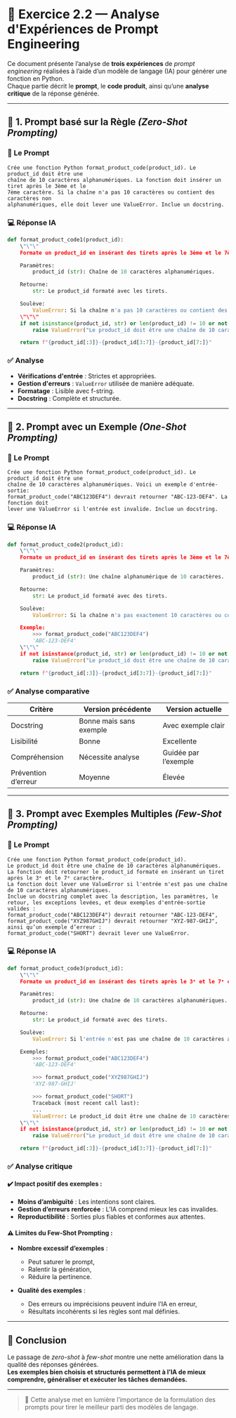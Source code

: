 # 🧠 Exercice 2.2 — Analyse d'Expériences de Prompt Engineering

Ce document présente l’analyse de **trois expériences** de *prompt engineering* réalisées à l’aide d’un modèle de langage (IA) pour générer une fonction en Python.  
Chaque partie décrit le **prompt**, le **code produit**, ainsi qu’une **analyse critique** de la réponse générée.

---

## 🔹 1. Prompt basé sur la Règle *(Zero-Shot Prompting)*

### 📝 Le Prompt
```
Crée une fonction Python format_product_code(product_id). Le product_id doit être une 
chaîne de 10 caractères alphanumériques. La fonction doit insérer un tiret après le 3ème et le 
7ème caractère. Si la chaîne n'a pas 10 caractères ou contient des caractères non 
alphanumériques, elle doit lever une ValueError. Inclue un docstring.
```

### 💻 Réponse IA
```python
def format_product_code1(product_id):
    \"\"\"
    Formate un product_id en insérant des tirets après le 3ème et le 7ème caractère.

    Paramètres:
        product_id (str): Chaîne de 10 caractères alphanumériques.

    Retourne:
        str: Le product_id formaté avec les tirets.

    Soulève:
        ValueError: Si la chaîne n'a pas 10 caractères ou contient des caractères non alphanumériques.
    \"\"\"
    if not isinstance(product_id, str) or len(product_id) != 10 or not product_id.isalnum():
        raise ValueError("Le product_id doit être une chaîne de 10 caractères alphanumériques.")

    return f"{product_id[:3]}-{product_id[3:7]}-{product_id[7:]}"
```

### ✅ Analyse
- **Vérifications d'entrée** : Strictes et appropriées.
- **Gestion d'erreurs** : `ValueError` utilisée de manière adéquate.
- **Formatage** : Lisible avec f-string.
- **Docstring** : Complète et structurée.

---

## 🔹 2. Prompt avec un Exemple *(One-Shot Prompting)*

### 📝 Le Prompt
```
Crée une fonction Python format_product_code(product_id). Le product_id doit être une 
chaîne de 10 caractères alphanumériques. Voici un exemple d'entrée-sortie: 
format_product_code("ABC123DEF4") devrait retourner "ABC-123-DEF4". La fonction doit 
lever une ValueError si l'entrée est invalide. Inclue un docstring.
```

### 💻 Réponse IA
```python
def format_product_code2(product_id):
    \"\"\"
    Formate un product_id en insérant des tirets après le 3ème et le 7ème caractère.

    Paramètres:
        product_id (str): Une chaîne alphanumérique de 10 caractères.

    Retourne:
        str: Le product_id formaté avec des tirets.

    Soulève:
        ValueError: Si la chaîne n'a pas exactement 10 caractères ou contient des caractères non alphanumériques.

    Exemple:
        >>> format_product_code("ABC123DEF4")
        'ABC-123-DEF4'
    \"\"\"
    if not isinstance(product_id, str) or len(product_id) != 10 or not product_id.isalnum():
        raise ValueError("Le product_id doit être une chaîne de 10 caractères alphanumériques.")

    return f"{product_id[:3]}-{product_id[3:7]}-{product_id[7:]}"
```

### ✅ Analyse comparative

| Critère                  | Version précédente       | Version actuelle             |
|--------------------------|--------------------------|------------------------------|
| Docstring                | Bonne mais sans exemple  | Avec exemple clair           |
| Lisibilité               | Bonne                    | Excellente                   |
| Compréhension            | Nécessite analyse        | Guidée par l’exemple         |
| Prévention d’erreur      | Moyenne                  | Élevée                       |

---

## 🔹 3. Prompt avec Exemples Multiples *(Few-Shot Prompting)*

### 📝 Le Prompt
```
Crée une fonction Python format_product_code(product_id).
Le product_id doit être une chaîne de 10 caractères alphanumériques.
La fonction doit retourner le product_id formaté en insérant un tiret après le 3ᵉ et le 7ᵉ caractère.
La fonction doit lever une ValueError si l'entrée n'est pas une chaîne de 10 caractères alphanumériques.
Inclue un docstring complet avec la description, les paramètres, le retour, les exceptions levées, et deux exemples d'entrée-sortie valides :
format_product_code("ABC123DEF4") devrait retourner "ABC-123-DEF4",
format_product_code("XYZ987GHIJ") devrait retourner "XYZ-987-GHIJ",
ainsi qu’un exemple d’erreur :
format_product_code("SHORT") devrait lever une ValueError.
```

### 💻 Réponse IA
```python
def format_product_code3(product_id):
    \"\"\"
    Formate un product_id en insérant des tirets après le 3ᵉ et le 7ᵉ caractère.

    Paramètres:
        product_id (str): Une chaîne de 10 caractères alphanumériques.

    Retourne:
        str: Le product_id formaté avec des tirets.

    Soulève:
        ValueError: Si l'entrée n'est pas une chaîne de 10 caractères alphanumériques.

    Exemples:
        >>> format_product_code("ABC123DEF4")
        'ABC-123-DEF4'

        >>> format_product_code("XYZ987GHIJ")
        'XYZ-987-GHIJ'

        >>> format_product_code("SHORT")
        Traceback (most recent call last):
        ...
        ValueError: Le product_id doit être une chaîne de 10 caractères alphanumériques.
    \"\"\"
    if not isinstance(product_id, str) or len(product_id) != 10 or not product_id.isalnum():
        raise ValueError("Le product_id doit être une chaîne de 10 caractères alphanumériques.")

    return f"{product_id[:3]}-{product_id[3:7]}-{product_id[7:]}"
```

### ✅ Analyse critique

#### ✔️ Impact positif des exemples :
- **Moins d’ambiguïté** : Les intentions sont claires.
- **Gestion d’erreurs renforcée** : L’IA comprend mieux les cas invalides.
- **Reproductibilité** : Sorties plus fiables et conformes aux attentes.

#### ⚠️ Limites du Few-Shot Prompting :
- **Nombre excessif d’exemples** :
  - Peut saturer le prompt,
  - Ralentir la génération,
  - Réduire la pertinence.

- **Qualité des exemples** :
  - Des erreurs ou imprécisions peuvent induire l’IA en erreur,
  - Résultats incohérents si les règles sont mal définies.

---

## 📌 Conclusion

Le passage de *zero-shot* à *few-shot* montre une nette amélioration dans la qualité des réponses générées.  
**Les exemples bien choisis et structurés permettent à l’IA de mieux comprendre, généraliser et exécuter les tâches demandées.**

---

> 🧪 Cette analyse met en lumière l’importance de la formulation des prompts pour tirer le meilleur parti des modèles de langage.